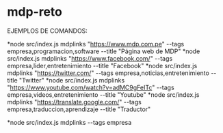 # mdp-reto

EJEMPLOS DE COMANDOS:

*node src/index.js mdplinks "https://www.mdp.com.pe" --tags empresa,programacion,software --title "Página web de MDP"
*node src/index.js mdplinks "https://www.facebook.com/" --tags empresa,lider,entretenimiento --title "Facebook"
*node src/index.js mdplinks "https://twitter.com/" --tags empresa,noticias,entretenimiento --title "Twitter"
*node src/index.js mdplinks "https://www.youtube.com/watch?v=adMC9gFeITc" --tags empresa,videos,entretenimiento --title "Youtube"
*node src/index.js mdplinks "https://translate.google.com/" --tags empresa,traduccion,aprendizaje --title "Traductor"

*node src/index.js mdplinks --tags empresa
